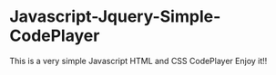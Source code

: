 # Javascript-Jquery-Simple-CodePlayer

This is a very simple Javascript HTML and CSS CodePlayer
Enjoy it!!
